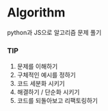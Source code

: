 # Algorithm

python과 JS으로 알고리즘 문제 풀기

### TIP

1. 문제를 이해하기
2. 구체적인 예시를 정하기
3. 코드 세분화 시키기
4. 해결하기 / 단순화 시키기
5. 코드를 되돌아보고 리팩토링하기
